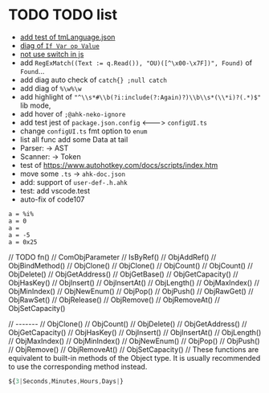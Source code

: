 # TODO TODO list

- [add test of tmLanguage.json](https://github.com/Microsoft/TypeScript-TmLanguage)
- [diag of `If Var op Value`](https://www.autohotkey.com/docs/Language.htm#if-statement)
- [not use switch in js](https://github.com/microsoft/TypeScript/pull/50225)
- add `RegExMatch((Text := q.Read()), "OU)([^\x00-\x7F])", Found)` of `Found`...
- add diag auto check of `catch{} ;null catch`
- add diag of `%\w%\w`
- add highlight of `"^\\s*#\\b(?i:include(?:Again)?)\\b\\s*(\\*i)?(.*)$"` lib mode,
- add hover of `;@ahk-neko-ignore`
- add test jest of `package.json.config` <---> `configUI.ts`
- change `configUI.ts` fmt option to `enum`
- list all func add some Data at tail
- Parser: -> AST
- Scanner: -> Token
- test of <https://www.autohotkey.com/docs/scripts/index.htm>
- move some `.ts` -> `ahk-doc.json`
- add: support of `user-def-.h.ahk`
- test: add vscode.test
- auto-fix of code107

```ahk
a = %i%
a = 0
a =
a = -5
a = 0x25
```

// TODO fn()
// ComObjParameter
// IsByRef()
// ObjAddRef()
// ObjBindMethod()
// ObjClone()
// ObjClone()
// ObjCount()
// ObjCount()
// ObjDelete()
// ObjGetAddress()
// ObjGetBase()
// ObjGetCapacity()
// ObjHasKey()
// ObjInsert()
// ObjInsertAt()
// ObjLength()
// ObjMaxIndex()
// ObjMinIndex()
// ObjNewEnum()
// ObjPop()
// ObjPush()
// ObjRawGet()
// ObjRawSet()
// ObjRelease()
// ObjRemove()
// ObjRemoveAt()
// ObjSetCapacity()

// -------
// ObjClone()
// ObjCount()
// ObjDelete()
// ObjGetAddress()
// ObjGetCapacity()
// ObjHasKey()
// ObjInsert()
// ObjInsertAt()
// ObjLength()
// ObjMaxIndex()
// ObjMinIndex()
// ObjNewEnum()
// ObjPop()
// ObjPush()
// ObjRemove()
// ObjRemoveAt()
// ObjSetCapacity()
// These functions are equivalent to built-in methods of the Object type. It is usually recommended to use the corresponding method instead.

```js
${3|Seconds,Minutes,Hours,Days|}
```
